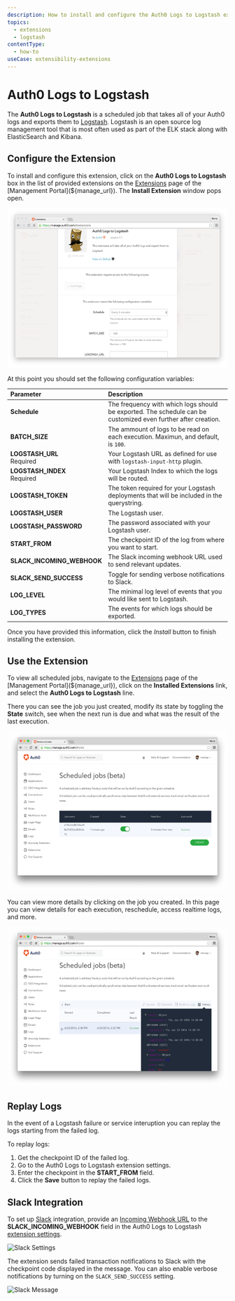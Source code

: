 ```yaml
---
description: How to install and configure the Auth0 Logs to Logstash extension.
topics:
  - extensions
  - logstash
contentType:
  - how-to
useCase: extensibility-extensions
---
```


# Auth0 Logs to Logstash

The **Auth0 Logs to Logstash** is a scheduled job that takes all of your Auth0 logs and exports them to [Logstash](https://www.elastic.co/products/logstash). Logstash is an open source log management tool that is most often used as part of the ELK stack along with ElasticSearch and Kibana.

## Configure the Extension

To install and configure this extension, click on the **Auth0 Logs to Logstash** box in the list of provided extensions on the [Extensions](${manage_url}/#/extensions) page of the [Management Portal](${manage_url}). The **Install Extension** window pops open.

![Dashboard > Logstash Extension](/media/articles/extensions/logstash/extension-mgmt-logstash.png)

At this point you should set the following configuration variables:

| Parameter        | Description |
|:-----------------|:------------|
| **Schedule** | The frequency with which logs should be exported. The schedule can be customized even further after creation. |
| **BATCH_SIZE** | The ammount of logs to be read on each execution. Maximun, and default, is `100`. |
| **LOGSTASH_URL** <br/><span class="label label-danger">Required</span> | Your Logstash URL as defined for use with `logstash-input-http` plugin. |
| **LOGSTASH_INDEX** <br/><span class="label label-danger">Required</span> | Your Logstash Index to which the logs will be routed. |
| **LOGSTASH_TOKEN** | The token required for your Logstash deployments that will be included in the querystring. |
| **LOGSTASH_USER** | The Logstash user. |
| **LOGSTASH_PASSWORD** | The password associated with your Logstash user. |
| **START_FROM** | The checkpoint ID of the log from where you want to start. |
| **SLACK_INCOMING_WEBHOOK** | The Slack incoming webhook URL used to send relevant updates. |
| **SLACK_SEND_SUCCESS** | Toggle for sending verbose notifications to Slack. |
| **LOG_LEVEL** | The minimal log level of events that you would like sent to Logstash. |
| **LOG_TYPES** | The events for which logs should be exported. |

Once you have provided this information, click the _Install_ button to finish installing the extension.

## Use the Extension

To view all scheduled jobs, navigate to the [Extensions](${manage_url}/#/extensions) page of the [Management Portal](${manage_url}), click on the **Installed Extensions** link, and select the **Auth0 Logs to Logstash** line. 

There you can see the job you just created, modify its state by toggling the **State** switch, see when the next run is due and what was the result of the last execution. 

![View Cron Jobs](/media/articles/extensions/logstash/view-cron-jobs.png)

You can view more details by clicking on the job you created. In this page you can view details for each execution, reschedule, access realtime logs, and more.

![View Cron Job Details](/media/articles/extensions/logstash/view-cron-details.png)

## Replay Logs

In the event of a Logstash failure or service interuption you can replay the logs starting from the failed log.

To replay logs: 

1. Get the checkpoint ID of the failed log.
2. Go to the Auth0 Logs to Logstash extension settings.
3. Enter the checkpoint in the **START_FROM** field.
4. Click the **Save** button to replay the failed logs.

## Slack Integration

To set up [Slack](https://slack.com/) integration, provide an [Incoming Webhook URL](https://api.slack.com/incoming-webhooks) to the **SLACK_INCOMING_WEBHOOK** field in the Auth0 Logs to Logstash [extension settings](${manage_url}/#/extensions).

![Slack Settings](/media/articles/extensions/logstash/slack-settings.png)

The extension sends failed transaction notifications to Slack with the checkpoint code displayed in the message. You can also enable verbose notifications by turning on the `SLACK_SEND_SUCCESS` setting.

![Slack Message](/media/articles/extensions/logstash/slack-message.png)
